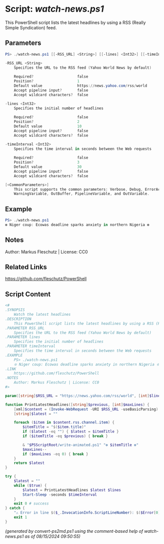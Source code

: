 Script: *watch-news.ps1*
========================

This PowerShell script lists the latest headlines by using a RSS (Really Simple Syndication) feed.

Parameters
----------
```powershell
PS> ./watch-news.ps1 [[-RSS_URL] <String>] [[-lines] <Int32>] [[-timeInterval] <Int32>] [<CommonParameters>]

-RSS_URL <String>
    Specifies the URL to the RSS feed (Yahoo World News by default)
    
    Required?                    false
    Position?                    1
    Default value                https://news.yahoo.com/rss/world
    Accept pipeline input?       false
    Accept wildcard characters?  false

-lines <Int32>
    Specifies the initial number of headlines
    
    Required?                    false
    Position?                    2
    Default value                10
    Accept pipeline input?       false
    Accept wildcard characters?  false

-timeInterval <Int32>
    Specifies the time interval in seconds between the Web requests
    
    Required?                    false
    Position?                    3
    Default value                30
    Accept pipeline input?       false
    Accept wildcard characters?  false

[<CommonParameters>]
    This script supports the common parameters: Verbose, Debug, ErrorAction, ErrorVariable, WarningAction, 
    WarningVariable, OutBuffer, PipelineVariable, and OutVariable.
```

Example
-------
```powershell
PS> ./watch-news.ps1
❇️ Niger coup: Ecowas deadline sparks anxiety in northern Nigeria ❇️

```

Notes
-----
Author: Markus Fleschutz | License: CC0

Related Links
-------------
https://github.com/fleschutz/PowerShell

Script Content
--------------
```powershell
<#
.SYNOPSIS
	Watch the latest headlines
.DESCRIPTION
	This PowerShell script lists the latest headlines by using a RSS (Really Simple Syndication) feed.
.PARAMETER RSS_URL
	Specifies the URL to the RSS feed (Yahoo World News by default)
.PARAMETER lines
	Specifies the initial number of headlines
.PARAMETER timeInterval
	Specifies the time interval in seconds between the Web requests
.EXAMPLE
	PS> ./watch-news.ps1
	❇️ Niger coup: Ecowas deadline sparks anxiety in northern Nigeria ❇️
.LINK
	https://github.com/fleschutz/PowerShell
.NOTES
	Author: Markus Fleschutz | License: CC0
#>

param([string]$RSS_URL = "https://news.yahoo.com/rss/world", [int]$lines = 10, [int]$timeInterval = 30) # in seconds

function PrintLatestHeadlines([string]$previous, [int]$maxLines) {
	[xml]$content = (Invoke-WebRequest -URI $RSS_URL -useBasicParsing).Content
	[string]$latest = ""

	foreach ($item in $content.rss.channel.item) {
		$itemTitle = "$($item.title)"
		if ($latest -eq "") { $latest = $itemTitle }
		if ($itemTitle -eq $previous) { break }

		& "$PSScriptRoot/write-animated.ps1" "❇️ $itemTitle ❇️"
		$maxLines--
		if ($maxLines -eq 0) { break }
	}
	return $latest
}

try {
	$latest = ""
	while ($true) {
		$latest = PrintLatestHeadlines $latest $lines
		Start-Sleep -seconds $timeInterval
	}
	exit 0 # success
} catch {
	"⚠️ Error in line $($_.InvocationInfo.ScriptLineNumber): $($Error[0])"
	exit 1
}
```

*(generated by convert-ps2md.ps1 using the comment-based help of watch-news.ps1 as of 08/15/2024 09:50:55)*
